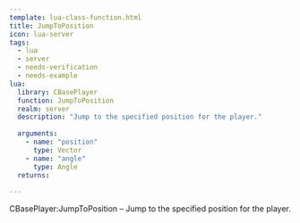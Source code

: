 ```yaml
---
template: lua-class-function.html
title: JumpToPosition
icon: lua-server
tags:
  - lua
  - server
  - needs-verification
  - needs-example
lua:
  library: CBasePlayer
  function: JumpToPosition
  realm: server
  description: "Jump to the specified position for the player."
  
  arguments:
    - name: "position"
      type: Vector
    - name: "angle"
      type: Angle
  returns:
    
---
```


<div class="lua__search__keywords">
CBasePlayer:JumpToPosition &#x2013; Jump to the specified position for the player.
</div>
